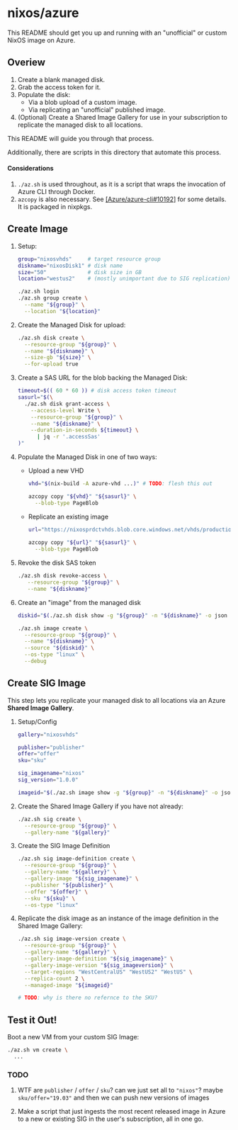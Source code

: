 # nixos/azure

This README should get you up and running with an "unofficial" or custom NixOS image on Azure.

## Overiew

1. Create a blank managed disk.
2. Grab the access token for it.
3. Populate the disk:
   * Via a blob upload of a custom image.
   * Via replicating an "unofficial" published image.
4. (Optional) Create a Shared Image Gallery for use in your subscription to replicate the managed disk to all locations.

This README will guide you through that process.

Additionally, there are scripts in this directory that automate this process.

#### Considerations

1. `./az.sh` is used throughout, as it is a script that wraps the invocation of Azure CLI through Docker.
2. `azcopy` is also necessary. See [\[Azure/azure-cli#10192\]](https://github.com/Azure/azure-cli/issues/10192) for some details. It is packaged in nixpkgs.

## Create Image

1. Setup:
    ```bash
    group="nixosvhds"     # target resource group
    diskname="nixosDisk1" # disk name
    size="50"             # disk size in GB
    location="westus2"    # (mostly unimportant due to SIG replication)

    ./az.sh login
    ./az.sh group create \
      --name "${group}" \
      --location "${location}"
    ```

2. Create the Managed Disk for upload:
    ```bash
    ./az.sh disk create \
      --resource-group "${group}" \
      --name "${diskname}" \
      --size-gb "${size}" \
      --for-upload true
    ```
 
3. Create a SAS URL for the blob backing the Managed Disk:
    ```bash
    timeout=$(( 60 * 60 )) # disk access token timeout
    sasurl="$(\
      ./az.sh disk grant-access \
        --access-level Write \
        --resource-group "${group}" \
        --name "${diskname}" \
        --duration-in-seconds ${timeout} \
          | jq -r '.accessSas'
    )"
    ```

4. Populate the Managed Disk in one of two ways:
   * Upload a new VHD
      ```bash
      vhd="$(nix-build -A azure-vhd ...)" # TODO: flesh this out
      
      azcopy copy "${vhd}" "${sasurl}" \
        --blob-type PageBlob
      ```
   *  Replicate an existing image 
      ```bash
      url="https://nixosprdctvhds.blob.core.windows.net/vhds/production.vhd" # TODO: real example
    
      azcopy copy "${url}" "${sasurl}" \
        --blob-type PageBlob
      ```

5. Revoke the disk SAS token
    ```bash
    ./az.sh disk revoke-access \
       --resource-group "${group}" \
       --name "${diskname}"
    ```

6. Create an "image" from the managed disk
    ```bash
    diskid="$(./az.sh disk show -g "${group}" -n "${diskname}" -o json | jq -r .id)"
 
    ./az.sh image create \
      --resource-group "${group}" \
      --name "${diskname}" \
      --source "${diskid}" \
      --os-type "linux" \
      --debug
    ```

## Create SIG Image

This step lets you replicate your managed disk to all locations via an Azure **Shared Image Gallery**.

1. Setup/Config
    ```bash
    gallery="nixosvhds"
 
    publisher="publisher"
    offer="offer"
    sku="sku"
    
    sig_imagename="nixos"
    sig_version="1.0.0"

    imageid="$(./az.sh image show -g "${group}" -n "${diskname}" -o json | jq -r .id)"
    ```

2. Create the Shared Image Gallery if you have not already:
    ```bash
    ./az.sh sig create \
      --resource-group "${group}" \
      --gallery-name "${gallery}"
    ```

3. Create the SIG Image Definition
    ```bash
    ./az.sh sig image-definition create \
      --resource-group "${group}" \
      --gallery-name "${gallery}" \
      --gallery-image "${sig_imagename}" \
      --publisher "${publisher}" \
      --offer "${offer}" \
      --sku "${sku}" \
      --os-type "linux"
    ```

4. Replicate the disk image as an instance of the image definition in the Shared Image Gallery: 
    ```bash 
    ./az.sh sig image-version create \
      --resource-group "${group}" \
      --gallery-name "${gallery}" \
      --gallery-image-definition "${sig_imagename}" \
      --gallery-image-version "${sig_imageversion}" \
      --target-regions "WestCentralUS" "WestUS2" "WestUS" \
      --replica-count 2 \
      --managed-image "${imageid}"
 
    # TODO: why is there no refernce to the SKU?
    ```

## Test it Out!

Boot a new VM from your custom SIG Image:
  ```bash
  ./az.sh vm create \
    ...
  ```

### TODO

1. WTF are `publisher` / `offer` / `sku`? can we just set all to `"nixos"`? maybe `sku/offer="19.03"` and then we can push new versions of images

2. Make a script that just ingests the most recent released image in Azure to a
new or existing SIG in the user's subscription, all in one go.
